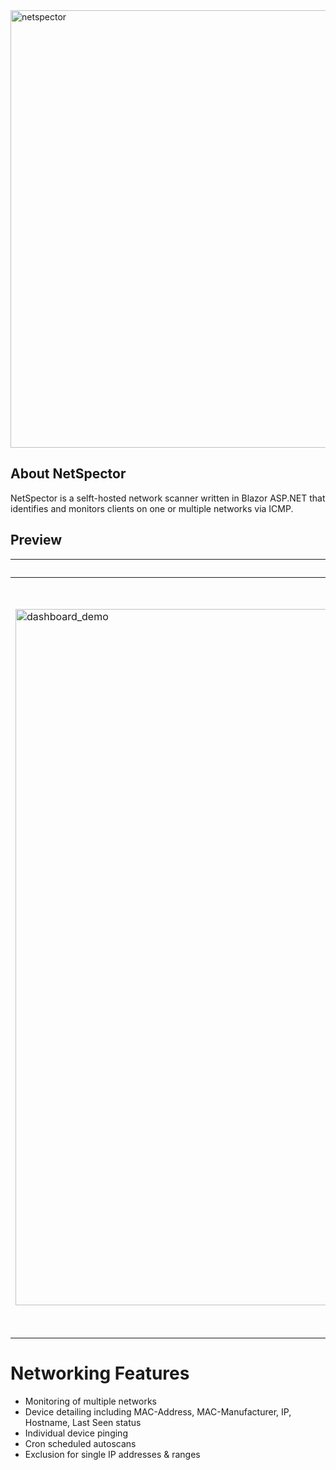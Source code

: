 
<img width="700" alt="netspector" src="https://user-images.githubusercontent.com/48733309/181519484-ebd2e8eb-aa67-4d7d-b228-f4664fd5e239.png">

## About NetSpector
NetSpector is a selft-hosted network scanner written in Blazor ASP.NET that identifies and monitors clients on one or multiple networks via ICMP.


## Preview

<!-- markdownlint-disable -->

| Dashboard                                                                                    | Ping Interface                                                                                     |
| -------------------------------------------------------------------------------------------- | ---------------------------------------------------------------------------------------------- |
| <img width="1114" alt="dashboard_demo" src="https://user-images.githubusercontent.com/48733309/183670430-dff8db34-84c7-4867-b732-2fde1274d1c5.png"> | <img width="1210" alt="ping_demo" src="https://user-images.githubusercontent.com/48733309/183670497-620d30d4-262f-41b9-9f94-85a64d3275de.png">

<!-- markdownlint-enable -->

# Networking Features
- Monitoring of multiple networks
- Device detailing including MAC-Address, MAC-Manufacturer, IP, Hostname, Last Seen status 
- Individual device pinging
- Cron scheduled autoscans
- Exclusion for single IP addresses & ranges
